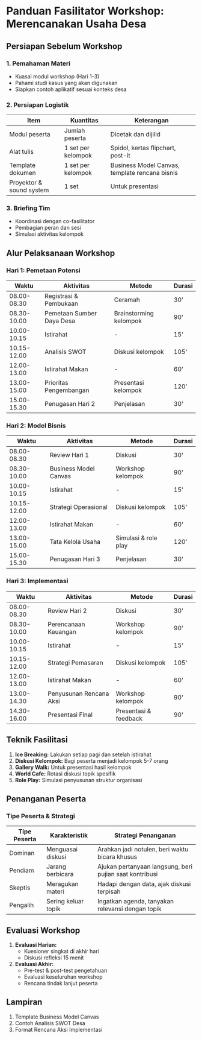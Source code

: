 # Panduan Fasilitator Workshop: Merencanakan Usaha Desa

## Persiapan Sebelum Workshop

### 1. Pemahaman Materi

- Kuasai modul workshop (Hari 1-3)
- Pahami studi kasus yang akan digunakan
- Siapkan contoh aplikatif sesuai konteks desa

### 2. Persiapan Logistik

| Item | Kuantitas | Keterangan |
|------|-----------|------------|
| Modul peserta | Jumlah peserta | Dicetak dan dijilid |
| Alat tulis | 1 set per kelompok | Spidol, kertas flipchart, post-it |
| Template dokumen | 1 set per kelompok | Business Model Canvas, template rencana bisnis |
| Proyektor & sound system | 1 set | Untuk presentasi |

### 3. Briefing Tim

- Koordinasi dengan co-fasilitator
- Pembagian peran dan sesi
- Simulasi aktivitas kelompok

## Alur Pelaksanaan Workshop

### Hari 1: Pemetaan Potensi

| Waktu | Aktivitas | Metode | Durasi |
|-------|-----------|--------|--------|
| 08.00-08.30 | Registrasi & Pembukaan | Ceramah | 30' |
| 08.30-10.00 | Pemetaan Sumber Daya Desa | Brainstorming kelompok | 90' |
| 10.00-10.15 | Istirahat | - | 15' |
| 10.15-12.00 | Analisis SWOT | Diskusi kelompok | 105' |
| 12.00-13.00 | Istirahat Makan | - | 60' |
| 13.00-15.00 | Prioritas Pengembangan | Presentasi kelompok | 120' |
| 15.00-15.30 | Penugasan Hari 2 | Penjelasan | 30' |

### Hari 2: Model Bisnis

| Waktu | Aktivitas | Metode | Durasi |
|-------|-----------|--------|--------|
| 08.00-08.30 | Review Hari 1 | Diskusi | 30' |
| 08.30-10.00 | Business Model Canvas | Workshop kelompok | 90' |
| 10.00-10.15 | Istirahat | - | 15' |
| 10.15-12.00 | Strategi Operasional | Diskusi kelompok | 105' |
| 12.00-13.00 | Istirahat Makan | - | 60' |
| 13.00-15.00 | Tata Kelola Usaha | Simulasi & role play | 120' |
| 15.00-15.30 | Penugasan Hari 3 | Penjelasan | 30' |

### Hari 3: Implementasi

| Waktu | Aktivitas | Metode | Durasi |
|-------|-----------|--------|--------|
| 08.00-08.30 | Review Hari 2 | Diskusi | 30' |
| 08.30-10.00 | Perencanaan Keuangan | Workshop kelompok | 90' |
| 10.00-10.15 | Istirahat | - | 15' |
| 10.15-12.00 | Strategi Pemasaran | Diskusi kelompok | 105' |
| 12.00-13.00 | Istirahat Makan | - | 60' |
| 13.00-14.30 | Penyusunan Rencana Aksi | Workshop kelompok | 90' |
| 14.30-16.00 | Presentasi Final | Presentasi & feedback | 90' |

## Teknik Fasilitasi

1. **Ice Breaking:** Lakukan setiap pagi dan setelah istirahat
2. **Diskusi Kelompok:** Bagi peserta menjadi kelompok 5-7 orang
3. **Gallery Walk:** Untuk presentasi hasil kelompok
4. **World Cafe:** Rotasi diskusi topik spesifik
5. **Role Play:** Simulasi penyusunan struktur organisasi

## Penanganan Peserta

### Tipe Peserta & Strategi

| Tipe Peserta | Karakteristik | Strategi Penanganan |
|--------------|---------------|---------------------|
| Dominan | Menguasai diskusi | Arahkan jadi notulen, beri waktu bicara khusus |
| Pendiam | Jarang berbicara | Ajukan pertanyaan langsung, beri pujian saat kontribusi |
| Skeptis | Meragukan materi | Hadapi dengan data, ajak diskusi terpisah |
| Pengalih | Sering keluar topik | Ingatkan agenda, tanyakan relevansi dengan topik |

## Evaluasi Workshop

1. **Evaluasi Harian:**
   - Kuesioner singkat di akhir hari
   - Diskusi refleksi 15 menit
2. **Evaluasi Akhir:**
   - Pre-test & post-test pengetahuan
   - Evaluasi keseluruhan workshop
   - Rencana tindak lanjut peserta

## Lampiran

1. Template Business Model Canvas
2. Contoh Analisis SWOT Desa
3. Format Rencana Aksi Implementasi
